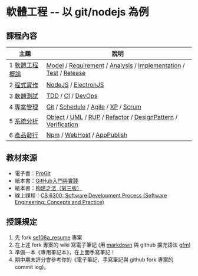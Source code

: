 # 軟體工程 -- 以 git/nodejs 為例

## 課程內容

[授課規定]:../../courseKnowhow.md
[軟體工程概論]:doc/overview.md
[Model]:doc/model.md
[Requirement]:doc/requirement.md
[Analysis]:doc/analysis.md
[Implementation]:doc/implementation.md
[Test]:doc/test.md
[Release]:doc/release.md
[程式實作]:doc/implementation.md
[NodeJS]:doc/nodejs
[ElectronJS]:doc/electronjs
[軟體測試]:doc/test.md
[TDD]:doc/tdd.md
[CI]:doc/ci.md
[DevOps]:doc/devOps.md
[專案管理]:doc/project.md
[Git]:doc/git.md
[Schedule]:doc/schedule.md
[Agile]:doc/agile.md
[XP]:doc/xp.md
[Scrum]:doc/scrum.md
[系統分析]:doc/analysis.md
[Object]:doc/object.md
[UML]:doc/uml.md
[RUP]:doc/rup.md     
[Refactor]:doc/refactor.md
[DesignPattern]:doc/pattern.md
[Verification]:doc/verification.md
[產品發行]:doc/release.md
[Npm]:doc/npm.md
[Installer]:doc/installer.md
[WebHost]:doc/webHost.md
[AppPublish]:doc/appPublish.md

主題             | 說明       
-----------------|-----------------------------------------------
1 [軟體工程概論] | [Model] / [Requirement] / [Analysis] / [Implementation] /  [Test] / [Release]
2 [程式實作]     | [NodeJS] / [ElectronJS]
3 [軟體測試]     | [TDD] / [CI] / [DevOps] 
4 [專案管理]     | [Git] / [Schedule] / [Agile] / [XP] / [Scrum]
5 [系統分析]     | [Object] / [UML] / [RUP] / [Refactor] / [DesignPattern] / [Verification]
6 [產品發行]     | [Npm] / [WebHost] / [AppPublish]

## 教材來源

* 電子書：[ProGit](https://git-scm.com/book/zh-tw/v1)
* 紙本書：[GitHub入門與實踐](http://www.books.com.tw/products/CN11260570)
* 紙本書：[构建之法（第三版）](https://book.douban.com/subject/25965995/)
* 線上課程：[CS 6300: Software Development Process (Software Engineering: Concepts and Practice)](https://www.udacity.com/course/software-development-process--ud805)

## 授課規定

[markdown]:http://markdown.tw/
[gfm]:https://github.github.com/gfm/

1. 先 fork [se106a_resume](https://github.com/cccnqu/se106a_resume) 專案
2. 在上述 fork 專案的 wiki 寫電子筆記 (用 [markdown] 與 github 擴充語法 [gfm])
3. 準備一本《專用筆記本》，在上面手寫筆記！
4. 期中期末評分會參考你的《電子筆記、手寫筆記與 github fork 專案的 commit log)。
